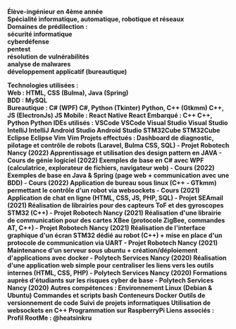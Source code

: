<b>Élève-ingénieur en 4ème année</b><br>
<b>Spécialité informatique, automatique, robotique et réseaux</b><br>
<b>Domaines de prédilection :<b><br>
sécurité informatique<br>
cyberdéfense<br>
pentest<br>
résolution de vulnérabilités<br>
analyse de malwares<br>
développement applicatif (bureautique)<br>

<b>Technologies utilisées :</b><br>
  <b>Web : </b>HTML, CSS (Bulma), Java (Spring)<br>
  <b>BDD</b> : MySQL<br>
Bureautique : C# (WPF) C#, Python (Tkinter) Python, C++ (Gtkmm) C++, JS (ElectronJs) JS
Mobile : React Native React
Embarqué : C++ C++, Python Python
IDEs utilisés :
VSCode VSCode
Visual Studio Visual Studio
IntelliJ IntelliJ
Android Studio Android Studio
STM32Cube STM32Cube
Eclipse Eclipse
Vim Vim
Projets effectués :
Dashboard de diagnostic, pilotage et contrôle de robots (Laravel, Bulma CSS, SQL) - Projet Robotech Nancy (2022)
Apprentissage et utilisation des design pattern en JAVA - Cours de génie logiciel (2022)
Exemples de base en C# avec WPF (calculatrice, explorateur de fichiers, navigateur web) - Cours (2022)
Exemples de base en Java & Spring (page web + communication avec une BDD) - Cours (2022)
Application de bureau sous linux (C++ - GTkmm) permettant le contrôle d'un robot via websockets - Cours (2021)
Application de chat en ligne (HTML, CSS, JS, PHP, SQL) - Projet SEAmail (2021)
Réalisation de librairies pour des capteurs ToF et des gyroscopes STM32 (C++) - Projet Robotech Nancy (2021)
Réalisation d'une librairie de communication pour des cartes XBee (protocole ZigBee, commandes AT, C++) - Projet Robotech Nancy (2021)
Réalisation de l'interface graphique d'un écran STM32 dédié au robot (C++) + mise en place d'un protocole de communication via UART - Projet Robotech Nancy (2021)
Maintenance d'un serveur sous ubuntu + création/déploiement d'applications avec docker - Polytech Services Nancy (2020)
Réalisation d'une application web simple pour centraliser les liens vers les outils internes (HTML, CSS, PHP) - Polytech Services Nancy (2020)
Formations auprès d'étudiants sur les risques cyber de base - Polytech Services Nancy (2020)
Autres compétences :
Environnement Linux (Debian & Ubuntu)
Commandes et scripts bash
Conteneurs Docker
Outils de versionnement de code
Suivi de projets informatiques
Utilisation de websockets en C++
Programmation sur RaspberryPi
Liens associés :
Profil RootMe : @heatsinkru
